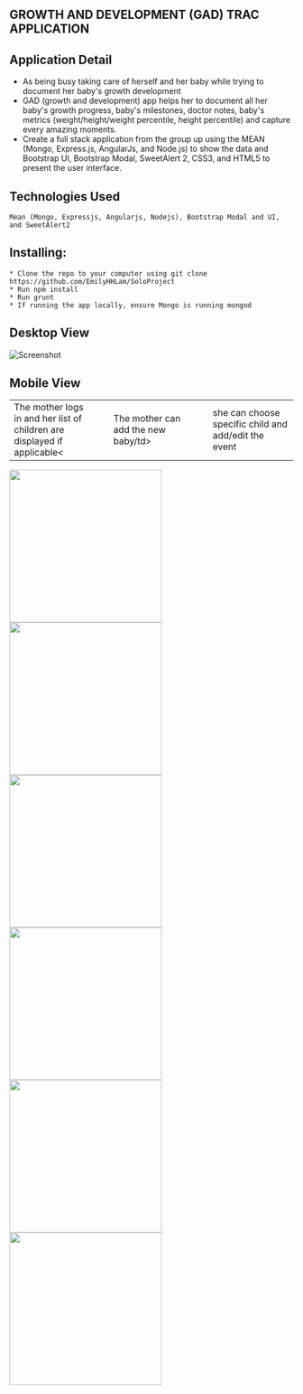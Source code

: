 
## GROWTH AND DEVELOPMENT (GAD) TRAC APPLICATION ##

 ## Application Detail

* As being busy taking care of herself and her baby while trying to document her baby's growth development
* GAD (growth and development) app helps her to document all her baby's growth progress, baby's milestones, doctor notes, baby's metrics (weight/height/weight percentile, height percentile) and capture every amazing moments.
* Create a full stack application from the group up using the MEAN (Mongo, Express.js, AngularJs, and Node.js) to show the data and Bootstrap UI, Bootstrap Modal, SweetAlert 2, CSS3, and HTML5 to present the user interface.

 ## Technologies Used 
 ```
 Mean (Mongo, Expressjs, Angularjs, Nodejs), Bootstrap Modal and UI, and SweetAlert2
 ```
 ## Installing:
 ```
* Clone the repo to your computer using git clone https://github.com/EmilyHHLam/SoloProject
* Run npm install
* Run grunt
* If running the app locally, ensure Mongo is running mongod
```
## Desktop View
 ![Screenshot](images/login.png) 
 
 ## Mobile View
 
<table width="100%">
<tr>
<td width="30%">The mother logs in and her list of children are displayed if applicable<</td>
<td width="5%">&nbsp;</td>
<td width="30%">The mother can add the new baby/td>
<td width="5%"></td>
<td width="30%">she can choose specific child and add/edit the event</td>

</tr>
</table>
<div width="100%">
<div width="30%"><img src="images/children.png" align="left" height=auto width="270px" ></div>
<div>&nbsp;</div>
<div width="30%"><img src="images/addNewBaby.png" align="left" height=auto width="270px" ></div>
<div>&nbsp;</div>
<div width="30%"><img src="images/childDetail.png" align="left" height=auto width="270px" ></div>

</div>


<img src="images/AddEvent.png" align="left" height=auto width="270px" >&nbsp;&nbsp;<img src="images/contacts.png" align="left" height=auto width="270px" >&nbsp;&nbsp;<img src="images/resources.png" align="left" height=auto width="270px" >
 
